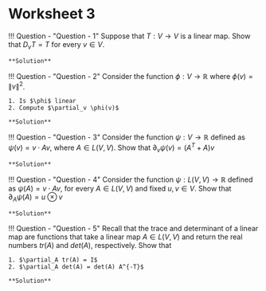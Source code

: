 # Worksheet 3

!!! Question - "Question - 1"
	Suppose that $T:V \rightarrow V$ is a linear map. Show that $\mathit D_vT = T$ for every $v \in V$.
	
	**Solution**
	
!!! Question - "Question - 2"
	Consider the function $\phi:V \rightarrow \mathbb R$ where $\phi (v) = \lVert v\rVert^2$.
	
	1. Is $\phi$ linear
	2. Compute $\partial_v \phi(v)$
	
	**Solution**
	
!!! Question - "Question - 3"
	Consider the function $\psi:V \rightarrow \mathbb R$ defined as $\psi (v) = v\cdot Av$, where $A \in L(V, V)$. Show that $\partial_v \psi(v) = (A^T + A)v$
	
	**Solution**
	
!!! Question - "Question - 4"
	Consider the function $\psi:L(V, V) \rightarrow \mathbb R$ defined as $\psi(A) = v \cdot Av$, for every $A \in L(V, V)$ and fixed $u, v \in V$. Show that $\partial_A \psi(A) = u \otimes v$
		
	**Solution**
	
!!! Question - "Question - 5"
	Recall that the trace and determinant of a linear map are functions that take a linear map $A \in L(V, V)$ and return the real numbers $tr(A)$ and $det(A)$, respectively. Show that
	
	1. $\partial_A tr(A) = I$
	2. $\partial_A det(A) = det(A) A^{-T}$
	
	**Solution**
	